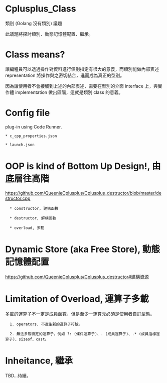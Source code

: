 # Cplusplus_Class
類別 (Golang 沒有類別) 議題

此議題將探討類別、動態記憶體配置、繼承。

# Class means?

讓編程員可以透過操作對資料進行個別指定有很大的意義，而類別能做內部表述 representation 將操作與之密切結合，進而成為真正的型別。

因為讓使用者不會接觸到上述的內部表述，需要在型別的介面 interface 上，與實作體 implementation 做出區隔，這就是類別 class 的意義。

# Config file

plug-in using Code Runner. 

    * c_cpp_properties.json

    * launch.json

# OOP is kind of Bottom Up Design!, 由底層往高階

https://github.com/QueenieCplusplus/Cplusplus_destructor/blob/master/destructor.cpp

      * constructor, 建構函數

      * destructor, 解構函數

      * overload, 多載

# Dynamic Store (aka Free Store), 動態記憶體配置

  https://github.com/QueenieCplusplus/Cplusplus_destructor#建構資源

# Limitation of Overload, 運算子多載

多載的運算子不一定是成員函數，但是至少一運算元必須是使用者自訂型態。

      1. operators, 不產生新的運算子符號。

      2. 無法多載特定的運算子，例如 ?: (條件運算子)、. (成員運算子)、.* (成員指標運算子)、sizeof、cast。

# Inheitance, 繼承

   TBD...待續。

